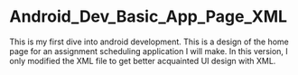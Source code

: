 # Android_Dev_Basic_App_Page_XML
This is my first dive into android development. This is a design of the home page for an assignment scheduling application I will make. In this version, I only modified the XML file to get better acquainted UI design with XML. 
